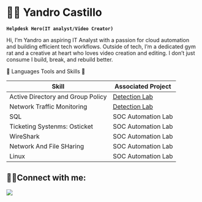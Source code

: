 # 🏄‍♂️ Yandro Castillo

**`Helpdesk Hero(IT analyst/Video Creator)`**

Hi, I’m Yandro an aspiring IT Analyst with a passion for cloud automation and building efficient tech workflows. Outside of tech, I’m a dedicated gym rat and a creative at heart who loves video creation and editing. I don’t just consume I build, break, and rebuild better.

 
 
💼 Languages Tools and Skills 🧰

| Skill                                         | Associated Project         |
|-----------------------------------------------|----------------------------|
| Active Directory and Group Policy             | <a href="https://google.com">Detection Lab</a>|
| Network Traffic Monitoring                    | <a href="https://google.com">Detection Lab</a>|
| SQL                                           | SOC Automation Lab|
| Ticketing Systenms: Osticket                  | SOC Automation Lab|
| WireShark                                     | SOC Automation Lab|
| Network And File SHaring                      | SOC Automation Lab|
| Linux                                         | SOC Automation Lab|












<h2>🤳🏾Connect with me:</h2>
<a href="https://www.linkedin.com/in/yandro-castillo-4a8908239/"><img src="https://img.shields.io/badge/-LinkedIn-0072b1?&style=for-the-badge&logo=linkedin&logoColor=white" /></a>
